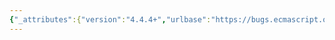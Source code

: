 ```yaml
---
{"_attributes":{"version":"4.4.4+","urlbase":"https://bugs.ecmascript.org/","maintainer":"dherman@mozilla.com"},"bug":{"bug_id":703,"creation_ts":"2012-10-03 10:01:00 -0700","short_desc":"12.2.4: upright \"BindingPattern\"","delta_ts":"2012-10-26 15:34:32 -0700","product":"Draft for 6th Edition","component":"editorial issue","version":"Rev 10: September 27, 2012 Draft","rep_platform":"All","op_sys":"All","bug_status":"RESOLVED","resolution":"FIXED","priority":"Normal","bug_severity":"normal","everconfirmed":true,"reporter":{"uid":"jmdyck","name":"Michael Dyck"},"assigned_to":{"uid":"allen","name":"Allen Wirfs-Brock"},"long_desc":[{"commentid":1823,"comment_count":0,"who":{"uid":"jmdyck","name":"Michael Dyck"},"bug_when":"2012-10-03 10:01:01 -0700","thetext":"In 12.2.4 \"Destructuring Binding Patterns\",\nunder \"Runtime Semantics: Keyed Binding Initialisation\",\nrule 1 step 5 says:\n    Return the result of performing Binding Initialisation for BindingPattern\n    passing v and environment as arguments.\nwhere 'BindingPattern' is in an upright font.\n\nChange it to an italic font."},{"commentid":2052,"comment_count":1,"who":{"uid":"allen","name":"Allen Wirfs-Brock"},"bug_when":"2012-10-25 15:45:03 -0700","thetext":"corrected in rev 11 editor's draft"},{"commentid":2185,"comment_count":2,"who":{"uid":"allen","name":"Allen Wirfs-Brock"},"bug_when":"2012-10-26 15:34:32 -0700","thetext":"in October 26, 2012 release draft"}]}}
---
```

